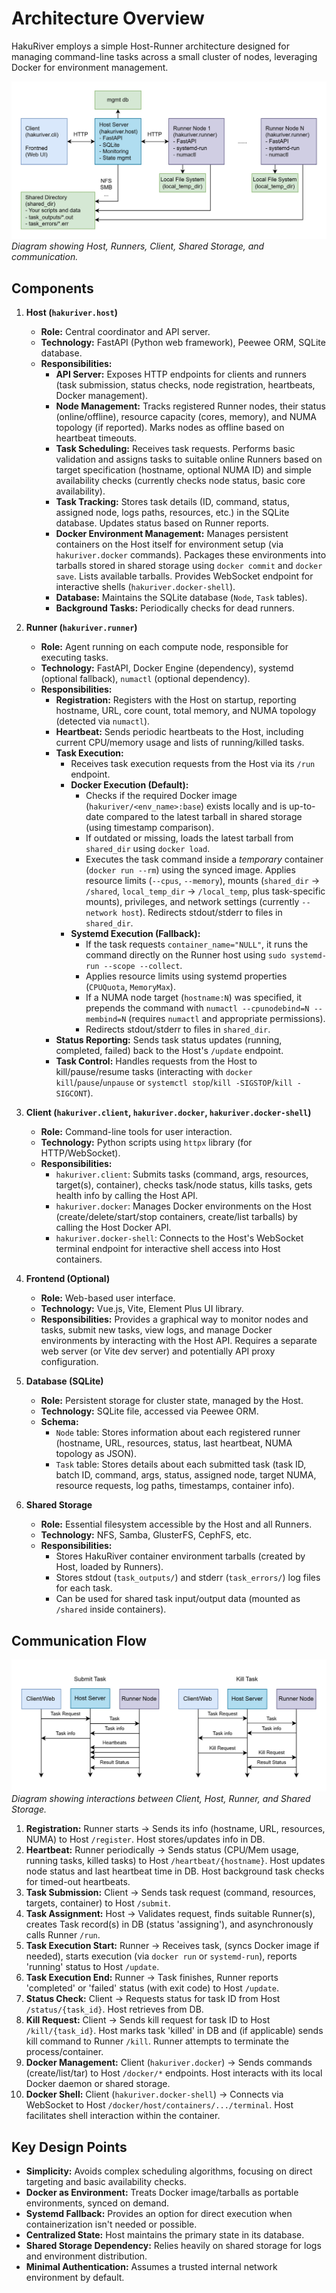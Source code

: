 # Architecture Overview

HakuRiver employs a simple Host-Runner architecture designed for managing command-line tasks across a small cluster of nodes, leveraging Docker for environment management.

![Architecture Diagram](../../image/README/HakuRiverArch.jpg)
*Diagram showing Host, Runners, Client, Shared Storage, and communication.*

## Components

1.  **Host (`hakuriver.host`)**
    *   **Role:** Central coordinator and API server.
    *   **Technology:** FastAPI (Python web framework), Peewee ORM, SQLite database.
    *   **Responsibilities:**
        *   **API Server:** Exposes HTTP endpoints for clients and runners (task submission, status checks, node registration, heartbeats, Docker management).
        *   **Node Management:** Tracks registered Runner nodes, their status (online/offline), resource capacity (cores, memory), and NUMA topology (if reported). Marks nodes as offline based on heartbeat timeouts.
        *   **Task Scheduling:** Receives task requests. Performs basic validation and assigns tasks to suitable online Runners based on target specification (hostname, optional NUMA ID) and simple availability checks (currently checks node status, basic core availability).
        *   **Task Tracking:** Stores task details (ID, command, status, assigned node, logs paths, resources, etc.) in the SQLite database. Updates status based on Runner reports.
        *   **Docker Environment Management:** Manages persistent containers on the Host itself for environment setup (via `hakuriver.docker` commands). Packages these environments into tarballs stored in shared storage using `docker commit` and `docker save`. Lists available tarballs. Provides WebSocket endpoint for interactive shells (`hakuriver.docker-shell`).
        *   **Database:** Maintains the SQLite database (`Node`, `Task` tables).
        *   **Background Tasks:** Periodically checks for dead runners.

2.  **Runner (`hakuriver.runner`)**
    *   **Role:** Agent running on each compute node, responsible for executing tasks.
    *   **Technology:** FastAPI, Docker Engine (dependency), systemd (optional fallback), `numactl` (optional dependency).
    *   **Responsibilities:**
        *   **Registration:** Registers with the Host on startup, reporting hostname, URL, core count, total memory, and NUMA topology (detected via `numactl`).
        *   **Heartbeat:** Sends periodic heartbeats to the Host, including current CPU/memory usage and lists of running/killed tasks.
        *   **Task Execution:**
            *   Receives task execution requests from the Host via its `/run` endpoint.
            *   **Docker Execution (Default):**
                *   Checks if the required Docker image (`hakuriver/<env_name>:base`) exists locally and is up-to-date compared to the latest tarball in shared storage (using timestamp comparison).
                *   If outdated or missing, loads the latest tarball from `shared_dir` using `docker load`.
                *   Executes the task command inside a *temporary* container (`docker run --rm`) using the synced image. Applies resource limits (`--cpus`, `--memory`), mounts (`shared_dir` -> `/shared`, `local_temp_dir` -> `/local_temp`, plus task-specific mounts), privileges, and network settings (currently `--network host`). Redirects stdout/stderr to files in `shared_dir`.
            *   **Systemd Execution (Fallback):**
                *   If the task requests `container_name="NULL"`, it runs the command directly on the Runner host using `sudo systemd-run --scope --collect`.
                *   Applies resource limits using systemd properties (`CPUQuota`, `MemoryMax`).
                *   If a NUMA node target (`hostname:N`) was specified, it prepends the command with `numactl --cpunodebind=N --membind=N` (requires `numactl` and appropriate permissions).
                *   Redirects stdout/stderr to files in `shared_dir`.
        *   **Status Reporting:** Sends task status updates (running, completed, failed) back to the Host's `/update` endpoint.
        *   **Task Control:** Handles requests from the Host to kill/pause/resume tasks (interacting with `docker kill`/`pause`/`unpause` or `systemctl stop`/`kill -SIGSTOP`/`kill -SIGCONT`).

3.  **Client (`hakuriver.client`, `hakuriver.docker`, `hakuriver.docker-shell`)**
    *   **Role:** Command-line tools for user interaction.
    *   **Technology:** Python scripts using `httpx` library (for HTTP/WebSocket).
    *   **Responsibilities:**
        *   `hakuriver.client`: Submits tasks (command, args, resources, target(s), container), checks task/node status, kills tasks, gets health info by calling the Host API.
        *   `hakuriver.docker`: Manages Docker environments on the Host (create/delete/start/stop containers, create/list tarballs) by calling the Host Docker API.
        *   `hakuriver.docker-shell`: Connects to the Host's WebSocket terminal endpoint for interactive shell access into Host containers.

4.  **Frontend (Optional)**
    *   **Role:** Web-based user interface.
    *   **Technology:** Vue.js, Vite, Element Plus UI library.
    *   **Responsibilities:** Provides a graphical way to monitor nodes and tasks, submit new tasks, view logs, and manage Docker environments by interacting with the Host API. Requires a separate web server (or Vite dev server) and potentially API proxy configuration.

5.  **Database (SQLite)**
    *   **Role:** Persistent storage for cluster state, managed by the Host.
    *   **Technology:** SQLite file, accessed via Peewee ORM.
    *   **Schema:**
        *   `Node` table: Stores information about each registered runner (hostname, URL, resources, status, last heartbeat, NUMA topology as JSON).
        *   `Task` table: Stores details about each submitted task (task ID, batch ID, command, args, status, assigned node, target NUMA, resource requests, log paths, timestamps, container info).

6.  **Shared Storage**
    *   **Role:** Essential filesystem accessible by the Host and all Runners.
    *   **Technology:** NFS, Samba, GlusterFS, CephFS, etc.
    *   **Responsibilities:**
        *   Stores HakuRiver container environment tarballs (created by Host, loaded by Runners).
        *   Stores stdout (`task_outputs/`) and stderr (`task_errors/`) log files for each task.
        *   Can be used for shared task input/output data (mounted as `/shared` inside containers).

## Communication Flow

![Communication Flow Diagram](../../image/README/HakuRiverFlow.jpg)
*Diagram showing interactions between Client, Host, Runner, and Shared Storage.*

1.  **Registration:** Runner starts -> Sends its info (hostname, URL, resources, NUMA) to Host `/register`. Host stores/updates info in DB.
2.  **Heartbeat:** Runner periodically -> Sends status (CPU/Mem usage, running tasks, killed tasks) to Host `/heartbeat/{hostname}`. Host updates node status and last heartbeat time in DB. Host background task checks for timed-out heartbeats.
3.  **Task Submission:** Client -> Sends task request (command, resources, targets, container) to Host `/submit`.
4.  **Task Assignment:** Host -> Validates request, finds suitable Runner(s), creates Task record(s) in DB (status 'assigning'), and asynchronously calls Runner `/run`.
5.  **Task Execution Start:** Runner -> Receives task, (syncs Docker image if needed), starts execution (via `docker run` or `systemd-run`), reports 'running' status to Host `/update`.
6.  **Task Execution End:** Runner -> Task finishes, Runner reports 'completed' or 'failed' status (with exit code) to Host `/update`.
7.  **Status Check:** Client -> Requests status for task ID from Host `/status/{task_id}`. Host retrieves from DB.
8.  **Kill Request:** Client -> Sends kill request for task ID to Host `/kill/{task_id}`. Host marks task 'killed' in DB and (if applicable) sends kill command to Runner `/kill`. Runner attempts to terminate the process/container.
9.  **Docker Management:** Client (`hakuriver.docker`) -> Sends commands (create/list/tar) to Host `/docker/*` endpoints. Host interacts with its local Docker daemon or shared storage.
10. **Docker Shell:** Client (`hakuriver.docker-shell`) -> Connects via WebSocket to Host `/docker/host/containers/.../terminal`. Host facilitates shell interaction within the container.

## Key Design Points

*   **Simplicity:** Avoids complex scheduling algorithms, focusing on direct targeting and basic availability checks.
*   **Docker as Environment:** Treats Docker image/tarballs as portable environments, synced on demand.
*   **Systemd Fallback:** Provides an option for direct execution when containerization isn't needed or possible.
*   **Centralized State:** Host maintains the primary state in its database.
*   **Shared Storage Dependency:** Relies heavily on shared storage for logs and environment distribution.
*   **Minimal Authentication:** Assumes a trusted internal network environment by default.